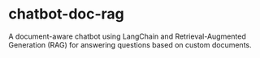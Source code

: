 # chatbot-doc-rag
A document-aware chatbot using LangChain and Retrieval-Augmented Generation (RAG) for answering questions based on custom documents.
